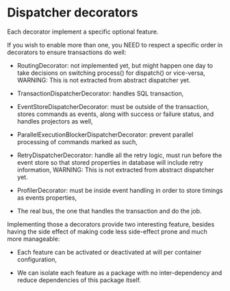 # Dispatcher decorators

Each decorator implement a specific optional feature.

If you wish to enable more than one, you NEED to respect a specific order
in decorators to ensure transactions do well:

 - RoutingDecorator: not implemented yet, but might happen one day to take
   decisions on switching process() for dispatch() or vice-versa,
   WARNING: This is not extracted from abstract dispatcher yet.

 - TransactionDispatcherDecorator: handles SQL transaction,

 - EventStoreDispatcherDecorator: must be outside of the transaction, stores
   commands as events, along with success or failure status, and handles
   projectors as well,

 - ParallelExecutionBlockerDispatcherDecorator: prevent parallel processing
   of commands marked as such,

 - RetryDispatcherDecorator: handle all the retry logic, must run before the
   event store so that stored properties in database will include retry
   information,
   WARNING: This is not extracted from abstract dispatcher yet.

 - ProfilerDecorator: must be inside event handling in order to store timings
   as events properties,

 - The real bus, the one that handles the transaction and do the job.

Implementing those a decorators provide two interesting feature, besides
having the side effect of making code less side-effect prone and much more
manageable:

 - Each feature can be activated or deactivated at will per container
   configuration,

 - We can isolate each feature as a package with no inter-dependency and
   reduce dependencies of this package itself.
